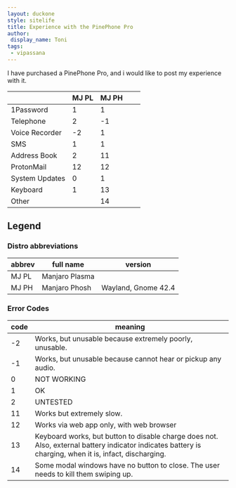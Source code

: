 ```yaml
---
layout: duckone
style: sitelife
title: Experience with the PinePhone Pro
author: 
 display_name: Toni
tags:
 - vipassana
---
```


I have purchased a PinePhone Pro, and i would like to post my experience with it. 

|                | MJ PL | MJ PH |   |   |
|----------------|-------|-------|---|---|
| 1Password      | 1     | 1     |   |   |
| Telephone      | 2     | -1    |   |   |
| Voice Recorder | -2    | 1     |   |   |
| SMS            | 1     | 1     |   |   |
| Address Book   | 2     | 11    |   |   |
| ProtonMail     | 12    | 12    |   |   |
| System Updates | 0     | 1     |   |   |
| Keyboard       | 1     | 13    |   |   |
| Other          |       | 14    |   |   |


## Legend

### Distro abbreviations

| abbrev | full name | version |
|-------|----------|-------|
| MJ PL | Manjaro Plasma | |
| MJ PH | Manjaro Phosh | Wayland, Gnome 42.4 |

### Error Codes 

| code | meaning |
|-------|----------|
| -2 | Works, but unusable because extremely poorly, unusable. |
| -1 | Works, but unusable because cannot hear or pickup any audio. |
| 0 | NOT WORKING |
| 1 | OK |
| 2 | UNTESTED |
| 11 | Works but extremely slow. |
| 12 | Works via web app only, with web browser |
| 13 | Keyboard works, but button to disable charge does not. Also, external battery indicator indicates battery is charging, when it is, infact, discharging. |
| 14 | Some modal windows have no button to close. The user needs to kill them swiping up. | 
